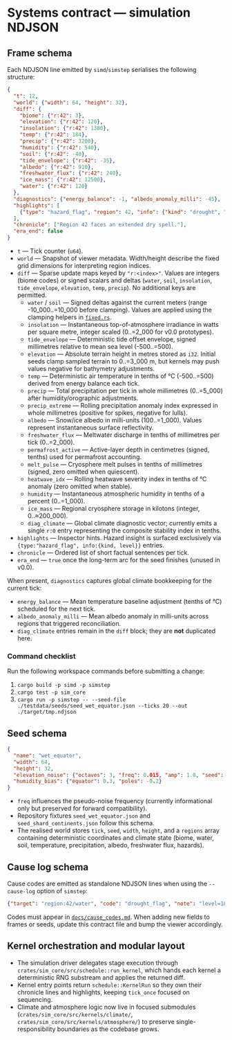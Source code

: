 # Systems contract — simulation NDJSON

## Frame schema

Each NDJSON line emitted by `simd`/`simstep` serialises the following structure:

```json
{
  "t": 12,
  "world": {"width": 64, "height": 32},
  "diff": {
    "biome": {"r:42": 3},
    "elevation": {"r:42": 120},
    "insolation": {"r:42": 1380},
    "temp": {"r:42": 184},
    "precip": {"r:42": 3200},
    "humidity": {"r:42": 540},
    "soil": {"r:42": -40},
    "tide_envelope": {"r:42": -35},
    "albedo": {"r:42": 910},
    "freshwater_flux": {"r:42": 240},
    "ice_mass": {"r:42": 12500},
    "water": {"r:42": 120}
  },
  "diagnostics": {"energy_balance": -1, "albedo_anomaly_milli": -45},
  "highlights": [
    {"type": "hazard_flag", "region": 42, "info": {"kind": "drought", "level": 0.43}}
  ],
  "chronicle": ["Region 42 faces an extended dry spell."],
  "era_end": false
}
```

* `t` — Tick counter (`u64`).
* `world` — Snapshot of viewer metadata. Width/height describe the fixed grid dimensions for interpreting region indices.
* `diff` — Sparse update maps keyed by `"r:<index>"`. Values are integers (biome codes) or signed scalars and deltas (`water`, `soil`, `insolation`, `tide_envelope`, `elevation`, `temp`, `precip`). No additional keys are permitted.
  * `water` / `soil` — Signed deltas against the current meters (range -10_000..=10_000 before clamping). Values are applied using the clamping helpers in [`fixed.rs`](../crates/sim_core/src/fixed.rs).
  * `insolation` — Instantaneous top-of-atmosphere irradiance in watts per square metre, integer scaled (0..=2_000 for v0.0 prototypes).
  * `tide_envelope` — Deterministic tide offset envelope, signed millimetres relative to mean sea level (-500..=500).
  * `elevation` — Absolute terrain height in metres stored as `i32`. Initial seeds clamp sampled terrain to 0..=3_000 m, but kernels may push values negative for bathymetry adjustments.
  * `temp` — Deterministic air temperature in tenths of °C (-500..=500) derived from energy balance each tick.
  * `precip` — Total precipitation per tick in whole millimetres (0..=5_000) after humidity/orographic adjustments.
  * `precip_extreme` — Rolling precipitation anomaly index expressed in whole millimetres (positive for spikes, negative for lulls).
  * `albedo` — Snow/ice albedo in milli-units (100..=1_000). Values represent instantaneous surface reflectivity.
  * `freshwater_flux` — Meltwater discharge in tenths of millimetres per tick (0..=2_000).
  * `permafrost_active` — Active-layer depth in centimetres (signed, tenths) used for permafrost accounting.
  * `melt_pulse` — Cryosphere melt pulses in tenths of millimetres (signed, zero omitted when quiescent).
  * `heatwave_idx` — Rolling heatwave severity index in tenths of °C anomaly (zero omitted when stable).
  * `humidity` — Instantaneous atmospheric humidity in tenths of a percent (0..=1_000).
  * `ice_mass` — Regional cryosphere storage in kilotons (integer, 0..≈200_000).
  * `diag_climate` — Global climate diagnostic vector; currently emits a single `r:0` entry representing the composite stability index in tenths.
* `highlights` — Inspector hints. Hazard insight is surfaced exclusively via `{type:"hazard_flag", info:{kind, level}}` entries.
* `chronicle` — Ordered list of short factual sentences per tick.
* `era_end` — `true` once the long-term arc for the seed finishes (unused in v0.0).

When present, `diagnostics` captures global climate bookkeeping for the current tick:

* `energy_balance` — Mean temperature baseline adjustment (tenths of °C) scheduled for the next tick.
* `albedo_anomaly_milli` — Mean albedo anomaly in milli-units across regions that triggered reconciliation.
* `diag_climate` entries remain in the `diff` block; they are **not** duplicated here.

### Command checklist

Run the following workspace commands before submitting a change:

1. `cargo build -p simd -p simstep`
2. `cargo test -p sim_core`
3. `cargo run -p simstep -- --seed-file ./testdata/seeds/seed_wet_equator.json --ticks 20 --out ./target/tmp.ndjson`

## Seed schema

```json
{
  "name": "wet_equator",
  "width": 64,
  "height": 32,
  "elevation_noise": {"octaves": 3, "freq": 0.015, "amp": 1.0, "seed": 123},
  "humidity_bias": {"equator": 0.3, "poles": -0.2}
}
```

* `freq` influences the pseudo-noise frequency (currently informational only but preserved for forward compatibility).
* Repository fixtures `seed_wet_equator.json` and `seed_shard_continents.json` follow this schema.
* The realised world stores `tick`, `seed`, `width`, `height`, and a `regions` array containing deterministic coordinates and climate state (biome, water, soil, temperature, precipitation, albedo, freshwater flux, hazards).

## Cause log schema

Cause codes are emitted as standalone NDJSON lines when using the `--cause-log` option of `simstep`:

```json
{"target": "region:42/water", "code": "drought_flag", "note": "level=1800"}
```

Codes must appear in [`docs/cause_codes.md`](cause_codes.md). When adding new fields to frames or seeds, update this contract file and bump the viewer accordingly.
## Kernel orchestration and modular layout

* The simulation driver delegates stage execution through `crates/sim_core/src/schedule::run_kernel`, which hands each kernel a deterministic RNG substream and applies the returned diff.
* Kernel entry points return `schedule::KernelRun` so they own their chronicle lines and highlights, keeping `tick_once` focused on sequencing.
* Climate and atmosphere logic now live in focused submodules (`crates/sim_core/src/kernels/climate/`, `crates/sim_core/src/kernels/atmosphere/`) to preserve single-responsibility boundaries as the codebase grows.

